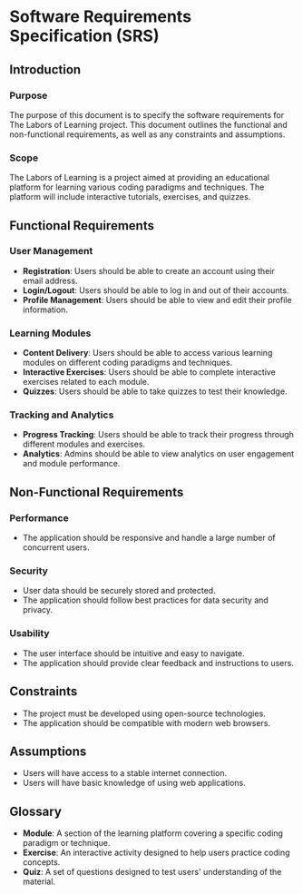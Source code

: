 # Software Requirements Specification (SRS)

## Introduction

### Purpose

The purpose of this document is to specify the software requirements for The Labors of Learning project. This document outlines the functional and non-functional requirements, as well as any constraints and assumptions.

### Scope

The Labors of Learning is a project aimed at providing an educational platform for learning various coding paradigms and techniques. The platform will include interactive tutorials, exercises, and quizzes.

## Functional Requirements

### User Management

- **Registration**: Users should be able to create an account using their email address.
- **Login/Logout**: Users should be able to log in and out of their accounts.
- **Profile Management**: Users should be able to view and edit their profile information.

### Learning Modules

- **Content Delivery**: Users should be able to access various learning modules on different coding paradigms and techniques.
- **Interactive Exercises**: Users should be able to complete interactive exercises related to each module.
- **Quizzes**: Users should be able to take quizzes to test their knowledge.

### Tracking and Analytics

- **Progress Tracking**: Users should be able to track their progress through different modules and exercises.
- **Analytics**: Admins should be able to view analytics on user engagement and module performance.

## Non-Functional Requirements

### Performance

- The application should be responsive and handle a large number of concurrent users.

### Security

- User data should be securely stored and protected.
- The application should follow best practices for data security and privacy.

### Usability

- The user interface should be intuitive and easy to navigate.
- The application should provide clear feedback and instructions to users.

## Constraints

- The project must be developed using open-source technologies.
- The application should be compatible with modern web browsers.

## Assumptions

- Users will have access to a stable internet connection.
- Users will have basic knowledge of using web applications.

## Glossary

- **Module**: A section of the learning platform covering a specific coding paradigm or technique.
- **Exercise**: An interactive activity designed to help users practice coding concepts.
- **Quiz**: A set of questions designed to test users' understanding of the material.